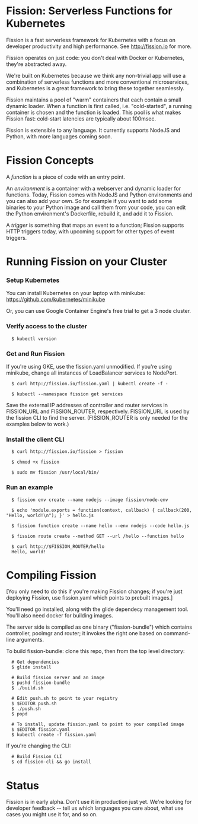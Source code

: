 Fission: Serverless Functions for Kubernetes
============================================

Fission is a fast serverless framework for Kubernetes with a focus on
developer productivity and high performance.  See http://fission.io
for more.

Fission operates on just code: you don't deal with Docker or
Kubernetes, they're abstracted away.

We're built on Kubernetes because we think any non-trivial app will
use a combination of serverless functions and more conventional
microservices, and Kubernetes is a great framework to bring these
together seamlessly.

Fission maintains a pool of "warm" containers that each contain a
small dynamic loader.  When a function is first called,
i.e. "cold-started", a running container is chosen and the function is
loaded.  This pool is what makes Fission fast: cold-start latencies
are typically about 100msec.

Fission is extensible to any language.  It currently supports NodeJS
and Python, with more languages coming soon.

Fission Concepts
================

A _function_ is a piece of code with an entry point.

An _environment_ is a container with a webserver and dynamic loader
for functions.  Today, Fission comes with NodeJS and Python
environments and you can also add your own.  So for example if you
want to add some binaries to your Python image and call them from your
code, you can edit the Python environment's Dockerfile, rebuild it,
and add it to Fission.

A _trigger_ is something that maps an event to a function; Fission
supports HTTP triggers today, with upcoming support for other types of
event triggers.


Running Fission on your Cluster
===============================

### Setup Kubernetes

You can install Kubernetes on your laptop with minikube: https://github.com/kubernetes/minikube

Or, you can use Google Container Engine's free trial to get a 3 node cluster.


### Verify access to the cluster

```
  $ kubectl version
```

### Get and Run Fission

If you're using GKE, use the fission.yaml unmodified.  If you're using
minikube, change all instances of LoadBalancer services to NodePort.

```
  $ curl http://fission.io/fission.yaml | kubectl create -f -

  $ kubectl --namespace fission get services
```

Save the external IP addresses of controller and router services in
FISSION_URL and FISSION_ROUTER, respectively.  FISSION_URL is used by
the fission CLI to find the server.  (FISSION_ROUTER is only needed
for the examples below to work.)

### Install the client CLI

```
  $ curl http://fission.io/fission > fission

  $ chmod +x fission

  $ sudo mv fission /usr/local/bin/
```

### Run an example

```
  $ fission env create --name nodejs --image fission/node-env
  
  $ echo 'module.exports = function(context, callback) { callback(200, "Hello, world!\n"); }' > hello.js  

  $ fission function create --name hello --env nodejs --code hello.js
  
  $ fission route create --method GET --url /hello --function hello
  
  $ curl http://$FISSION_ROUTER/hello
  Hello, world!
```

Compiling Fission
=================

[You only need to do this if you're making Fission changes; if you're
just deploying Fission, use fission.yaml which points to prebuilt
images.]

You'll need go installed, along with the glide dependecy management
tool.  You'll also need docker for building images.

The server side is compiled as one binary ("fission-bundle") which
contains controller, poolmgr and router; it invokes the right one
based on command-line arguments.

To build fission-bundle: clone this repo, then from the top level
directory:

```
  # Get dependencies
  $ glide install

  # Build fission server and an image
  $ pushd fission-bundle
  $ ./build.sh

  # Edit push.sh to point to your registry
  $ $EDITOR push.sh
  $ ./push.sh
  $ popd

  # To install, update fission.yaml to point to your compiled image
  $ $EDITOR fission.yaml
  $ kubectl create -f fission.yaml
```

If you're changing the CLI:

```
  # Build Fission CLI
  $ cd fission-cli && go install
```

Status
======

Fission is in early alpha.  Don't use it in production just yet.
We're looking for developer feedback -- tell us which languages you
care about, what use cases you might use it for, and so on.

